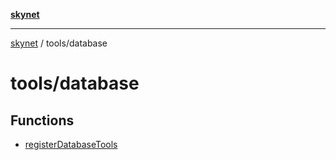 [**skynet**](../../README.md)

***

[skynet](../../README.md) / tools/database

# tools/database

## Functions

- [registerDatabaseTools](functions/registerDatabaseTools.md)

